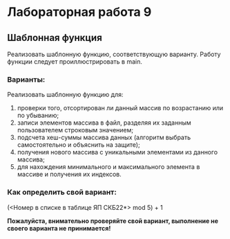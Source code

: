 # Лабораторная работа 9

## Шаблонная функция

Реализовать шаблонную функцию, соответствующую варианту.
Работу функции следует проиллюстрировать в main. 

### Варианты:

Реализовать шаблонную функцию для:

1. проверки того, отсортирован ли данный массив по возрастанию или по убыванию;
2. записи элементов массива в файл, разделяя их заданным пользователем строковым значением;
3. подсчета хеш-суммы массива данных (алгоритм выбрать самостоятельно и объяснить на защите);
4. получения нового массива с уникальными элементами из данного массива;
5. для нахождения минимального и максимального элемента в массиве и получения их индексов.

### Как определить свой вариант:

(<Номер в списке в таблице ЯП СКБ22*> mod 5) + 1

**Пожалуйста, внимательно проверяйте свой вариант, выполнение не своего варианта не принимается!**
